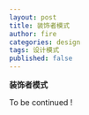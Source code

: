 ```yaml
---
layout: post
title: 装饰者模式
author: fire
categories: design
tags: 设计模式
published: false
---
```


**装饰者模式**

To be continued !
